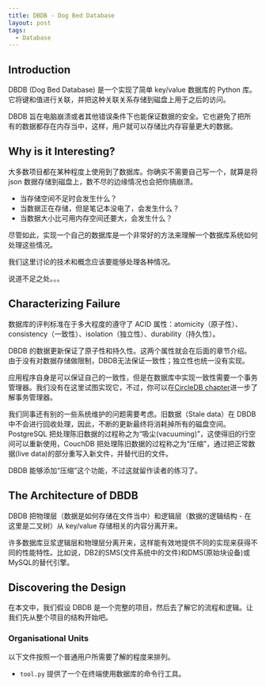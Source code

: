 ```yaml
---
title: DBDB - Dog Bed Database
layout: post
tags:
  - Database
---
```



## Introduction

DBDB (Dog Bed Database) 是一个实现了简单 key/value 数据库的 Python 库。它将键和值进行关联，并把这种关联关系存储到磁盘上用于之后的访问。

DBDB 旨在电脑崩溃或者其他错误条件下也能保证数据的安全。它也避免了把所有的数据都存在内存当中，这样，用户就可以存储比内存容量更大的数据。

## Why is it Interesting?

大多数项目都在某种程度上使用到了数据库。你确实不需要自己写一个，就算是将 json 数据存储到磁盘上，数不尽的边缘情况也会把你搞崩溃。

- 当存储空间不足时会发生什么？
- 当数据正在存储，但是笔记本没电了，会发生什么？
- 当数据大小比可用内存空间还要大，会发生什么？

尽管如此，实现一个自己的数据库是一个非常好的方法来理解一个数据库系统如何处理这些情况。


我们这里讨论的技术和概念应该要能够处理各种情况。

说道不足之处。。。

## Characterizing Failure

数据库的评判标准在于多大程度的遵守了 ACID 属性：atomicity（原子性）、consistency（一致性）、isolation（独立性）、durability（持久性）。

DBDB 的数据更新保证了原子性和持久性。这两个属性就会在后面的章节介绍。由于没有对数据存储做限制，DBDB无法保证一致性；独立性也统一没有实现。

应用程序自身是可以保证自己的一致性，但是在数据库中实现一致性需要一个事务管理器。我们没有在这里试图实现它，不过，你可以在[CircleDB chapter](http://aosabook.org/en/500L/an-archaeology-inspired-database.html)进一步了解事务管理器。

我们同事还有别的一些系统维护的问题需要考虑。旧数据（Stale data）在 DBDB 中不会进行回收处理，因此，不断的更新最终将消耗掉所有的磁盘空间。PostgreSQL 把处理陈旧数据的过程称之为“吸尘(vacuuming)”，这使得旧的行空间可以重新使用，CouchDB 把处理陈旧数据的过程称之为“压缩”，通过把正常数据(live data)的部分重写入新文件，并替代旧的文件。

DBDB 能够添加“压缩”这个功能，不过这就留作读者的练习了。

## The Architecture of DBDB

DBDB 把物理层（数据是如何存储在文件当中）和逻辑层（数据的逻辑结构 - 在这里是二叉树）从 key/value 存储相关的内容分离开来。

许多数据库豆浆逻辑层和物理层分离开来，这样能有效地提供不同的实现来获得不同的性能特性。比如说，DB2的SMS(文件系统中的文件)和DMS(原始块设备)或MySQL的替代引擎。

## Discovering the Design

在本文中，我们假设 DBDB 是一个完整的项目，然后去了解它的流程和逻辑。让我们先从整个项目的结构开始吧。

### Organisational Units

以下文件按照一个普通用户所需要了解的程度来排列。

- `tool.py` 提供了一个在终端使用数据库的命令行工具。
